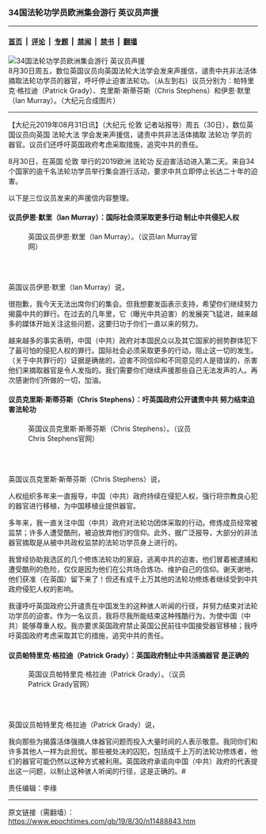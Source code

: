 ### 34国法轮功学员欧洲集会游行 英议员声援

---

#### [首页](../../../..?n11488843) &nbsp;|&nbsp; [评论](../../../../../epoch-comment?n11488843) &nbsp;|&nbsp; [专题](../../../../../epoch-special?n11488843) &nbsp;|&nbsp; [禁闻](../../../../../epoch-news?n11488843) &nbsp;|&nbsp; [禁书](../../../../../books?n11488843) &nbsp;|&nbsp; [翻墙](https://github.com/gfw-breaker/nogfw/blob/master/README.md?n11488843)


<div><img alt="34国法轮功学员欧洲集会游行 英议员声援" class="attachment-djy_600_400 size-djy_600_400 wp-post-image" src="https://i.epochtimes.com/assets/uploads/2019/08/3mp-600x400.jpg"/>
<div class="caption">
 8月30日周五，数位英国议员向英国法轮大法学会发来声援信，谴责中共非法活体摘取法轮功学员的器官，呼吁停止迫害法轮功。（从左到右）议员分别为：帕特里克‧格拉迪（Patrick Grady）、克里斯‧斯蒂芬斯（Chris Stephens）和伊恩‧默里（Ian Murray）。（大纪元合成图片）
</div></div><hr/><div class="post_content" id="artbody" itemprop="articleBody">
 <!-- article content begin -->
 <p>
  【大纪元2019年08月31日讯】（大纪元
  <ok href="https://www.epochtimes.com/gb/tag/%E4%BC%A6%E6%95%A6.html">
   伦敦
  </ok>
  记者站报导）周五（30日），数位英国议员向英国
  <ok href="https://www.epochtimes.com/gb/tag/%E6%B3%95%E8%BD%AE%E5%A4%A7%E6%B3%95.html">
   法轮大法
  </ok>
  学会发来声援信，谴责中共非法活体摘取
  <ok href="https://www.epochtimes.com/gb/tag/%E6%B3%95%E8%BD%AE%E5%8A%9F.html">
   法轮功
  </ok>
  学员的器官。议员们还呼吁英国政府考虑采取措施，追究中共的责任。
 </p>
 <p>
  8月30日，在英国
  <ok href="https://www.epochtimes.com/gb/tag/%E4%BC%A6%E6%95%A6.html">
   伦敦
  </ok>
  举行的2019欧洲
  <ok href="https://www.epochtimes.com/gb/tag/%E6%B3%95%E8%BD%AE%E5%8A%9F.html">
   法轮功
  </ok>
  反迫害活动进入第二天。来自34个国家的逾千名法轮功学员举行集会游行活动，要求中共立即停止长达二十年的迫害。
 </p>
 <p>
  以下是三位议员发来的声援信内容整理。
 </p>
 <h4>
  议员伊恩‧默里（Ian Murray）：国际社会须采取更多行动 制止中共侵犯人权
 </h4>
 <figure aria-describedby="caption-attachment-11488936" class="wp-caption aligncenter" id="attachment_11488936" style="width: 350px">
  <ok href="https://i.epochtimes.com/assets/uploads/2019/08/portrait_of_Ian_Murray_crop_2.jpg" target="_blank">
   <img alt="" class="wp-image-11488936" src="https://i.epochtimes.com/assets/uploads/2019/08/portrait_of_Ian_Murray_crop_2-600x800.jpg"/>
  </ok>
  <br/><figcaption class="wp-caption-text" id="caption-attachment-11488936">
   英国议员伊恩‧默里（Ian Murray）。（议员Ian Murray官网）
  </figcaption><br/>
 </figure><br/>
 <p>
  英国议员伊恩‧默里（Ian Murray）说，
 </p>
 <p>
  很抱歉，我今天无法出席你们的集会。但我想要发函表示支持，希望你们继续努力揭露中共的罪行。在过去的几年里，它（曝光中共迫害）的发展突飞猛进，越来越多的媒体开始关注这些问题，这要归功于你们一直以来的努力。
 </p>
 <p>
  越来越多的事实表明，中国（中共）政府对本国民众以及其它国家的弱势群体犯下了最可怕的侵犯人权的罪行。国际社会必须采取更多的行动，阻止这一切的发生。（关于中共罪行的）证据是确凿的，迫害不同信仰和不同意见的人是错误的，杀害他们来摘取器官是令人发指的。我们需要你们继续声援那些自己无法发声的人。再次感谢你们所做的一切，加油。
 </p>
 <h4>
  议员克里斯‧斯蒂芬斯（Chris Stephens）：吁英国政府公开谴责中共 努力结束迫害法轮功
 </h4>
 <figure aria-describedby="caption-attachment-11488938" class="wp-caption aligncenter" id="attachment_11488938" style="width: 351px">
  <ok href="https://i.epochtimes.com/assets/uploads/2019/08/Chris-Stephens.jpg" target="_blank">
   <img alt="" class="wp-image-11488938" src="https://i.epochtimes.com/assets/uploads/2019/08/Chris-Stephens.jpg"/>
  </ok>
  <br/><figcaption class="wp-caption-text" id="caption-attachment-11488938">
   英国议员克里斯‧斯蒂芬斯（Chris Stephens）。（议员Chris Stephens官网）
  </figcaption><br/>
 </figure><br/>
 <p>
  英国议员克里斯‧斯蒂芬斯（Chris Stephens）说，
 </p>
 <p>
  人权组织多年来一直报导，中国（中共）政府持续在侵犯人权，强行将宗教良心犯的器官进行移植，为中国移植业提供器官。
 </p>
 <p>
  多年来，我一直关注中国（中共）政府对法轮功团体采取的行动。修炼成员经常被监禁；许多人遭受酷刑，被迫放弃他们的信仰。此外，据广泛报导，大部分的非法器官摘取是从被中共政权监禁的法轮功学员身上进行的。
 </p>
 <p>
  我曾经协助我选区的几个修炼法轮功的家庭，逃离中共的迫害。他们冒着被逮捕和遭受酷刑的危险，仅仅是因为他们在公共场合炼功、维护自己的信仰。谢天谢地，他们获准（在英国）留下来了！但还有成千上万其他的法轮功修炼者继续受到中共政府侵犯人权的影响。
 </p>
 <p>
  我谨呼吁英国政府公开谴责在中国发生的这种骇人听闻的行径，并努力结束对法轮功学员的迫害。作为一名议员，我将尽我所能结束这种残酷行为，为使中国（中共）能够尊重人权。我亦要求英国政府禁止英国公民前往中国接受器官移植；我呼吁英国政府考虑采取其它的措施，追究中共的责任。
 </p>
 <h4>
  议员帕特里克‧格拉迪（Patrick Grady）：英国政府制止中共活摘器官 是正确的
 </h4>
 <figure aria-describedby="caption-attachment-11488945" class="wp-caption aligncenter" id="attachment_11488945" style="width: 350px">
  <ok href="https://i.epochtimes.com/assets/uploads/2019/08/1200px-Official_portrait_of_Patrick_Grady_crop_2.jpg" target="_blank">
   <img alt="" class="wp-image-11488945" src="https://i.epochtimes.com/assets/uploads/2019/08/1200px-Official_portrait_of_Patrick_Grady_crop_2-600x800.jpg"/>
  </ok>
  <br/><figcaption class="wp-caption-text" id="caption-attachment-11488945">
   英国议员帕特里克‧格拉迪（Patrick Grady）。（议员Patrick Grady官网）
  </figcaption><br/>
 </figure><br/>
 <p>
  英国议员帕特里克‧格拉迪（Patrick Grady）说，
 </p>
 <p>
  我向那些为揭露活体强摘人体器官问题而投入大量时间的人表示敬意。我同你们和许多其他人一样为此担忧。那些被处决的囚犯，包括成千上万的法轮功修炼者，他们的器官可能仍然以这种方式被利用。英国政府承诺向中国（中共）政府的代表提出这一问题，以制止这种骇人听闻的行径，这是正确的。#
 </p>
 <p>
  责任编辑：李缘
 </p>
 <!-- article content end -->
 <div id="below_article_ad">
 </div>
</div>


---

原文链接（需翻墙）：https://www.epochtimes.com/gb/19/8/30/n11488843.htm
